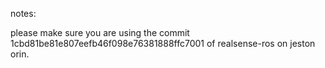 notes:

please make sure you are using the commit 1cbd81be81e807eefb46f098e76381888ffc7001 of realsense-ros on jeston orin.
